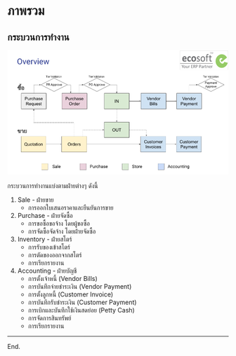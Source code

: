 # ภาพรวม

## กระบวนการทำงาน
![](0_overview/img/tev_overview.png)

กระบวนการทำงานแบ่งตามฝ่ายต่างๆ ดังนี้

1. Sale - ฝ่ายขาย
    * การออกใบเสนอราคาและยืนยันการขาย 
2. Purchase - ฝ่ายจัดซื้อ 
    * การขอซื้อขอจ้าง โดยผู้ขอซื้อ
    * การจัดซื้อจัดจ้าง โดยฝ่ายจัดซื้อ
3. Inventory - ฝ่ายสโตร์
    * การรับของเข้าสโตร์
    * การตัดของออกจากสโตร์
    * การเรียกรายงาน
4. Accounting - ฝ่ายบัญชี
    * การตั้งเจ้าหนี้ (Vendor Bills)
    * การบันทึกจ่ายชำระเงิน (Vendor Payment)
    * การตั้งลูกหนี้ (Customer Invoice)
    * การบันทึกรับชำระเงิน (Customer Payment)
    * การเบิกและบันทึกใช้เงินสดย่อย (Petty Cash)
    * การจัดการสินทรัพย์ 
    * การเรียกรายงาน

---

End.